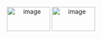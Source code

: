
<p align="center">
<img width="99" height="56" alt="image" src="https://github.com/user-attachments/assets/429601e2-0dad-4b73-bb57-fe379a15d63f" />
  <img width="99" height="56" alt="image" src="https://github.com/user-attachments/assets/76eb6dba-f451-43a0-aef8-51d2739978d4" />
</p>

